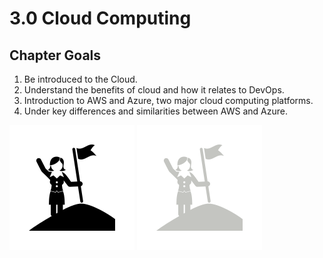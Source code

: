 # 3.0 Cloud Computing

## Chapter Goals
 1. Be introduced to the Cloud.
 2. Understand the benefits of cloud and how it relates to DevOps.
 3. Introduction to AWS and Azure, two major cloud computing platforms.
 4. Under key differences and similarities between AWS and Azure.

![](../img/goals_light.svg ':size=100x100 :class=light-mode-icon')
![](../img/goals_dark.svg ':size=100x100 :class=dark-mode-icon')

